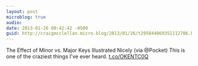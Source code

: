 ```yaml
---
layout: post
microblog: true
audio: 
date: 2013-01-26 00:42:42 -0500
guid: http://craigmcclellan.micro.blog/2013/01/26/t295044069351112706.html
---
```

The Effect of Minor vs. Major Keys Illustrated Nicely (via @Pocket) This is one of the craziest things I've ever heard. [t.co/OKENTC0Q](http://t.co/OKENTC0Q)

